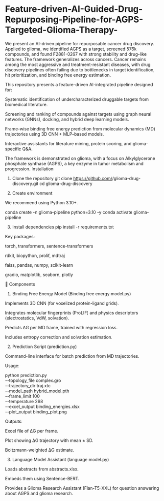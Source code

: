# Feature-driven-AI-Guided-Drug-Repurposing-Pipeline-for-AGPS-Targeted-Glioma-Therapy-
We present an AI-driven pipeline for repurposable cancer drug discovery. Applied to glioma, we identified AGPS as a target, screened 576k compounds, and found F2881-0267 with strong stability and drug-like features. The framework generalizes across cancers.
Cancer remains among the most aggressive and treatment-resistant diseases, with drug discovery pipelines often failing due to bottlenecks in target identification, hit prioritization, and binding free energy estimation.

This repository presents a feature-driven AI-integrated pipeline designed for:

Systematic identification of undercharacterized druggable targets from biomedical literature.

Screening and ranking of compounds against targets using graph neural networks (GNNs), docking, and hybrid deep learning models.

Frame-wise binding free energy prediction from molecular dynamics (MD) trajectories using 3D CNN + MLP–based models.

Interactive assistants for literature mining, protein scoring, and glioma-specific Q&A.

The framework is demonstrated on glioma, with a focus on Alkylglycerone phosphate synthase (AGPS), a key enzyme in tumor metabolism and progression.
Installation
1. Clone the repository
git clone https://github.com/<your-username>/glioma-drug-discovery.git
cd glioma-drug-discovery

2. Create environment

We recommend using Python 3.10+.

conda create -n glioma-pipeline python=3.10 -y
conda activate glioma-pipeline

3. Install dependencies
pip install -r requirements.txt


Key packages:

torch, transformers, sentence-transformers

rdkit, biopython, prolif, mdtraj

faiss, pandas, numpy, scikit-learn

gradio, matplotlib, seaborn, plotly

🚀 Components
1. Binding Free Energy Model (Binding free energy model.py)

Implements 3D CNN (for voxelized protein-ligand grids).

Integrates molecular fingerprints (ProLIF) and physics descriptors (electrostatics, VdW, solvation).

Predicts ΔG per MD frame, trained with regression loss.

Includes entropy correction and solvation estimation.

2. Prediction Script (prediction.py)

Command-line interface for batch prediction from MD trajectories.

Usage:

python prediction.py \
  --topology_file complex.gro \
  --trajectory_dir traj.xtc \
  --model_path hybrid_model.pth \
  --frame_limit 100 \
  --temperature 298 \
  --excel_output binding_energies.xlsx \
  --plot_output binding_plot.png


Outputs:

Excel file of ΔG per frame.

Plot showing ΔG trajectory with mean ± SD.

Boltzmann-weighted ΔG estimate.

3. Language Model Assistant (language model.py)

Loads abstracts from abstracts.xlsx.

Embeds them using Sentence-BERT.

Provides a Glioma Research Assistant (Flan-T5-XXL) for question answering about AGPS and glioma research.
